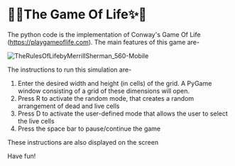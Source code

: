 # 👾✨The Game Of Life✨👾
The python code is the implementation of Conway's Game Of Life (https://playgameoflife.com). 
The main features of this game are- 




![TheRulesOfLifebyMerrillSherman_560-Mobile](https://github.com/peedeevee-tech/GameOfLife/assets/154071286/80737f70-d79e-4315-9baa-080359c5dbdf)


The instructions to run this simulation are- 
1) Enter the desired width and height (in cells) of the grid.
A PyGame window consisting of a grid of these dimensions will open.
2) Press R to activate the random mode, that creates a random arrangement of dead and live cells
3) Press D to activate the user-defined mode that allows the user to select the live cells
4) Press the space bar to pause/continue the game

These instructions are also displayed on the screen 

Have fun!
